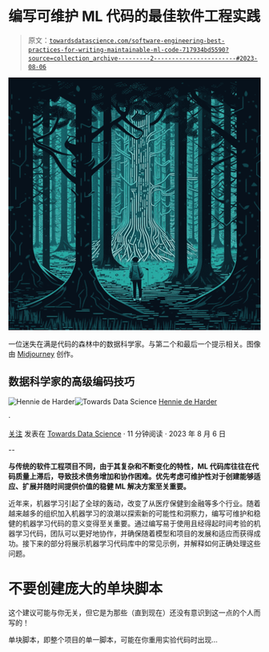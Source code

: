 # 编写可维护 ML 代码的最佳软件工程实践

> 原文：[`towardsdatascience.com/software-engineering-best-practices-for-writing-maintainable-ml-code-717934bd5590?source=collection_archive---------2-----------------------#2023-08-06`](https://towardsdatascience.com/software-engineering-best-practices-for-writing-maintainable-ml-code-717934bd5590?source=collection_archive---------2-----------------------#2023-08-06)

![](img/1d59ed9c7fdba6ad95f054d4357d2f46.png)

一位迷失在满是代码的森林中的数据科学家。与第二个和最后一个提示相关。图像由 [Midjourney](https://www.midjourney.com) 创作。

## 数据科学家的高级编码技巧

[](https://hennie-de-harder.medium.com/?source=post_page-----717934bd5590--------------------------------)![Hennie de Harder](https://hennie-de-harder.medium.com/?source=post_page-----717934bd5590--------------------------------)[](https://towardsdatascience.com/?source=post_page-----717934bd5590--------------------------------)![Towards Data Science](https://towardsdatascience.com/?source=post_page-----717934bd5590--------------------------------) [Hennie de Harder](https://hennie-de-harder.medium.com/?source=post_page-----717934bd5590--------------------------------)

·

[关注](https://medium.com/m/signin?actionUrl=https%3A%2F%2Fmedium.com%2F_%2Fsubscribe%2Fuser%2Ffb96be98b7b9&operation=register&redirect=https%3A%2F%2Ftowardsdatascience.com%2Fsoftware-engineering-best-practices-for-writing-maintainable-ml-code-717934bd5590&user=Hennie+de+Harder&userId=fb96be98b7b9&source=post_page-fb96be98b7b9----717934bd5590---------------------post_header-----------) 发表在 [Towards Data Science](https://towardsdatascience.com/?source=post_page-----717934bd5590--------------------------------) · 11 分钟阅读 · 2023 年 8 月 6 日 [](https://medium.com/m/signin?actionUrl=https%3A%2F%2Fmedium.com%2F_%2Fvote%2Ftowards-data-science%2F717934bd5590&operation=register&redirect=https%3A%2F%2Ftowardsdatascience.com%2Fsoftware-engineering-best-practices-for-writing-maintainable-ml-code-717934bd5590&user=Hennie+de+Harder&userId=fb96be98b7b9&source=-----717934bd5590---------------------clap_footer-----------)

--

[](https://medium.com/m/signin?actionUrl=https%3A%2F%2Fmedium.com%2F_%2Fbookmark%2Fp%2F717934bd5590&operation=register&redirect=https%3A%2F%2Ftowardsdatascience.com%2Fsoftware-engineering-best-practices-for-writing-maintainable-ml-code-717934bd5590&source=-----717934bd5590---------------------bookmark_footer-----------)

**与传统的软件工程项目不同，由于其复杂和不断变化的特性，ML 代码库往往在代码质量上滞后，导致技术债务增加和协作困难。优先考虑可维护性对于创建能够适应、扩展并随时间提供价值的稳健 ML 解决方案至关重要。**

近年来，机器学习引起了全球的轰动，改变了从医疗保健到金融等多个行业。随着越来越多的组织加入机器学习的浪潮以探索新的可能性和洞察力，编写可维护和稳健的机器学习代码的意义变得至关重要。通过编写易于使用且经得起时间考验的机器学习代码，团队可以更好地协作，并确保随着模型和项目的发展和适应而获得成功。接下来的部分将展示机器学习代码库中的常见示例，并解释如何正确处理这些问题。

# 不要创建庞大的单块脚本

这个建议可能与你无关，但它是为那些（直到现在）还没有意识到这一点的个人而写的！

单块脚本，即整个项目的单一脚本，可能在你重用实验代码时出现…
